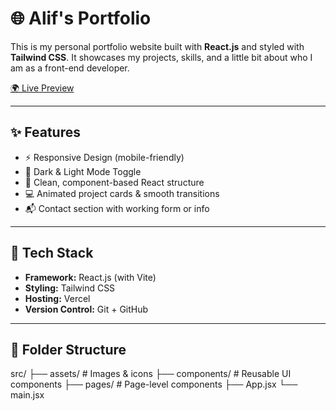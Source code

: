 # 🌐 Alif's Portfolio

This is my personal portfolio website built with **React.js** and styled with **Tailwind CSS**. It showcases my projects, skills, and a little bit about who I am as a front-end developer.

[🌍 Live Preview](https://lipp-portfolio.vercel.app)

---

## ✨ Features

- ⚡ Responsive Design (mobile-friendly)
- 🎨 Dark & Light Mode Toggle
- 🧠 Clean, component-based React structure
- 💻 Animated project cards & smooth transitions
- 📬 Contact section with working form or info

---

## 🚀 Tech Stack

- **Framework:** React.js (with Vite)
- **Styling:** Tailwind CSS
- **Hosting:** Vercel
- **Version Control:** Git + GitHub

---

## 📁 Folder Structure
src/
├── assets/ # Images & icons
├── components/ # Reusable UI components
├── pages/ # Page-level components
├── App.jsx
└── main.jsx
